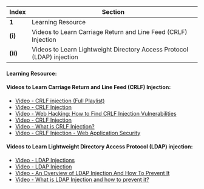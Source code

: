 Index | Section
---   | ---
**1** | Learning Resource
**(i)** | Videos to Learn Carriage Return and Line Feed (CRLF) Injection
**(ii)** | Videos to Learn Lightweight Directory Access Protocol (LDAP) injection




#### Learning Resource:

#### Videos to Learn Carriage Return and Line Feed (CRLF) Injection:

  * [Video - CRLF injection (Full Playlist)](https://www.youtube.com/playlist?list=PLtiuVR3b_k4DlnU97uvXDyErEdFd4diDx)
  * [Video - CRLF Injection](https://www.youtube.com/watch?v=IcsOcWLJowY&ab_channel=SecureCodeWarrior)
  * [Video - Web Hacking: How to Find CRLF Injection Vulnerabilities](https://www.youtube.com/watch?v=FqXVgCfUX0Q&ab_channel=WebDevelopmentTutorials)
  * [Video - CRLF Injection](https://www.youtube.com/watch?v=RtFFqCe85Tk&ab_channel=VERACODE)
  * [Video - What is CRLF Injection?](https://www.youtube.com/watch?v=aF04ng3hHks&ab_channel=CrashtestSecurity)
  * [Video - CRLF Injection - Web Application Security](https://www.youtube.com/watch?v=8E5vEkqeQII&ab_channel=MaheshVenkateshShet)


#### Videos to Learn Lightweight Directory Access Protocol (LDAP) injection:

  * [Video - LDAP Injections](https://www.youtube.com/watch?v=QjeuNiQmRrc&ab_channel=SecureCodeWarrior)
  * [Video - LDAP Injection](https://www.youtube.com/watch?v=RU1SetCpDBg&ab_channel=CyberVista)
  * [Video - An Overview of LDAP Injection And How To Prevent It](https://www.youtube.com/watch?v=XttnxsLDyug&ab_channel=Cyphere-SecuringYourCyberSphere)
  * [Video - What is LDAP Injection and how to prevent it?](https://www.youtube.com/watch?v=YnFIoIs4OGA&ab_channel=CrashtestSecurity)


 
